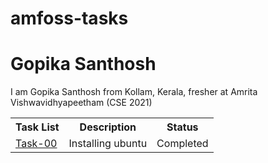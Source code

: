 # amfoss-tasks
# Gopika Santhosh
<p>I am Gopika Santhosh from Kollam, Kerala, fresher at Amrita Vishwavidhyapeetham (CSE 2021)</p>
<table>
  <tr>
    <th>Task List</th>
    <th>Description</th>
    <th>Status</th>
  </tr>
  <tr>
    <td><a href="https://github.com/GopikaSanthosh/amfoss-tasks/tree/main/task-00">Task-00</a></td>
    <td>Installing ubuntu</td>
    <td>Completed</td>
  </tr>
</table>
  
    
